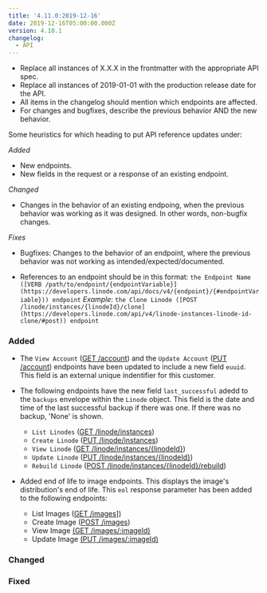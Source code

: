 ```yaml
---
title: '4.11.0:2019-12-16'
date: 2019-12-16T05:00:00.000Z
version: 4.10.1
changelog:
  - API
---
```

<!-- API changelog requirements - delete this before merging -->
- Replace all instances of X.X.X in the frontmatter with the appropriate API spec.
- Replace all instances of 2019-01-01 with the production release date for the API.
- All items in the changelog should mention which endpoints are affected.
- For changes and bugfixes, describe the previous behavior AND the new behavior.

<!-- Where to put things - delete this before merging -->
Some heuristics for which heading to put API reference updates under:

*Added*
- New endpoints.
- New fields in the request or a response of an existing endpoint.

*Changed*
- Changes in the behavior of an existing endpoing, when the previous behavior was working as it was designed. In other words, non-bugfix changes.

*Fixes*
- Bugfixes: Changes to the behavior of an endpoint, where the previous behavior was not working as intended/expected/documented.

<!-- Sample syntax - delete this before merging -->

- References to an endpoint should be in this format: `the Endpoint Name ([VERB /path/to/endpoint/{endpointVariable}](https://developers.linode.com/api/docs/v4/{endpoint}/{#endpointVariable})) endpoint` *Example*: `the Clone Linode ([POST /linode/instances/{linodeId}/clone](https://developers.linode.com/api/v4/linode-instances-linode-id-clone/#post)) endpoint`

<!-- Fill these sections out: -->

### Added
- The `View Account` ([GET /account](https://developers.linode.com/api/docs/v4/account)) and the `Update Account` ([PUT /account](https://developers.linode.com/api/docs/v4/account)) endpoints have been updated to include a new field `euuid`. This field is an external unique indentifier for this customer.

- The following endpoints have the new field `last_successful` adedd to the `backups` envelope within the `Linode` object. This field is the date and time of the last successful backup if there was one. If there was no backup, 'None' is shown.
    - `List Linodes` ([GET /linode/instances](https://developers.linode.com/api/docs/v4/linode/instances))
    - `Create Linode` ([PUT /linode/instances](https://developers.linode.com/api/docs/v4/linode/instances))
    - `View Linode` ([GET /linode/instances/{linodeId}](https://developers.linode.com/api/docs/v4/linode/instances/{linodeId}))
    - `Update Linode` ([PUT /linode/instances/{linodeId}](https://developers.linode.com/api/docs/v4/linode/instances/{linodeId}))
    - `Rebuild Linode` ([POST /linode/instances/{linodeId}/rebuild](https://developers.linode.com/api/docs/v4/linode/instances/{linodeId}/rebuild))

- Added end of life to image endpoints. This displays the image's distribution's end of life. This `eol` response parameter has been added to the following endpoints:
    - List Images ([GET /images](https://developers.linode.com/api/v4/images)])
    - Create Image ([POST /images](https://developers.linode.com/api/v4/images#post))
    - View Image [(GET /images/:imageId)](https://developers.linode.com/api/v4/images-image-id)
    - Update Image [(PUT /images/:imageId)](https://developers.linode.com/api/v4/images-image-id#put)

### Changed

### Fixed
